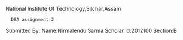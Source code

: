 National Institute Of Technology,Silchar,Assam
      
      DSA assignment-2
 
 Submitted By:
 Name:Nirmalendu Sarma
 Scholar Id:2012100
 Section:B
